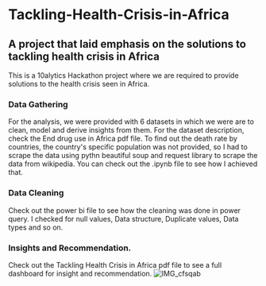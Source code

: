 # Tackling-Health-Crisis-in-Africa
## A project that laid emphasis on the solutions to tackling health crisis in Africa 
This is a 10alytics Hackathon project where we are required to provide solutions to the health crisis seen in Africa. 
### Data Gathering
For the analysis, we were provided with 6 datasets in which we were are to clean, model and derive insights from them. For the dataset description, check the End drug use in Africa pdf file. 
To find out the death rate by countries, the country's specific population was not provided, so I had to scrape the data using pythn beautiful soup and request library to scrape the data from wikipedia. You can check out the .ipynb file to see how I achieved that.
### Data Cleaning 
Check out the power bi file to see how the cleaning was done in power query. I checked for null values, Data structure, Duplicate values, Data types and so on.
### Insights and Recommendation. 
Check out the Tackling Health Crisis in Africa pdf file to see a full dashboard for insight and recommendation. 
![IMG_cfsqab](https://user-images.githubusercontent.com/103338741/213326496-2595c42f-45fd-4a25-9901-2d81fa9ae360.jpg)
